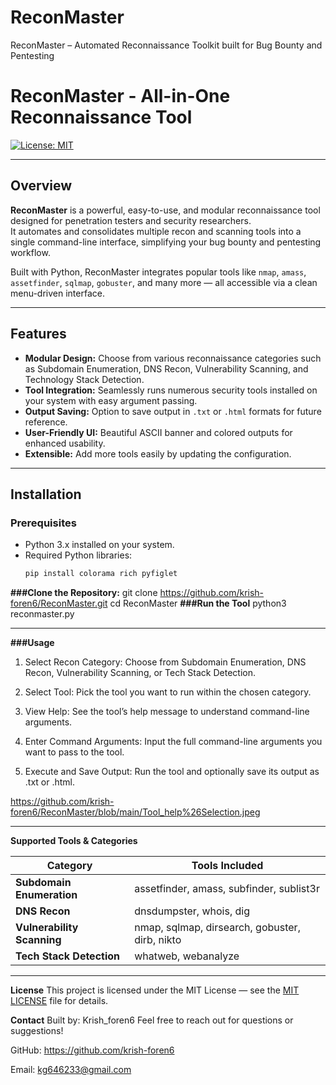 # ReconMaster
ReconMaster – Automated Reconnaissance Toolkit  built for Bug Bounty and Pentesting

# ReconMaster - All-in-One Reconnaissance Tool

[![License: MIT](https://img.shields.io/badge/License-MIT-green.svg)](https://opensource.org/licenses/MIT)

---

## Overview

**ReconMaster** is a powerful, easy-to-use, and modular reconnaissance tool designed for penetration testers and security researchers.  
It automates and consolidates multiple recon and scanning tools into a single command-line interface, simplifying your bug bounty and pentesting workflow.

Built with Python, ReconMaster integrates popular tools like `nmap`, `amass`, `assetfinder`, `sqlmap`, `gobuster`, and many more — all accessible via a clean menu-driven interface.

---

## Features

- **Modular Design:** Choose from various reconnaissance categories such as Subdomain Enumeration, DNS Recon, Vulnerability Scanning, and Technology Stack Detection.
- **Tool Integration:** Seamlessly runs numerous security tools installed on your system with easy argument passing.
- **Output Saving:** Option to save output in `.txt` or `.html` formats for future reference.
- **User-Friendly UI:** Beautiful ASCII banner and colored outputs for enhanced usability.
- **Extensible:** Add more tools easily by updating the configuration.

---

## Installation

### Prerequisites

- Python 3.x installed on your system.
- Required Python libraries:
  ```bash
  pip install colorama rich pyfiglet
  
**###Clone the Repository:**
git clone https://github.com/krish-foren6/ReconMaster.git
cd ReconMaster
**###Run the Tool**
python3 reconmaster.py

---

**###Usage**

1. Select Recon Category: Choose from Subdomain Enumeration, DNS Recon, Vulnerability Scanning, or Tech Stack Detection.

2. Select Tool: Pick the tool you want to run within the chosen category.

3. View Help: See the tool’s help message to understand command-line arguments.

4. Enter Command Arguments: Input the full command-line arguments you want to pass to the tool.

5. Execute and Save Output: Run the tool and optionally save its output as .txt or .html.

https://github.com/krish-foren6/ReconMaster/blob/main/Tool_help%26Selection.jpeg

--- 

**Supported Tools & Categories**

| Category                   | Tools Included                                 |
| -------------------------- | ---------------------------------------------- |
| **Subdomain Enumeration**  | assetfinder, amass, subfinder, sublist3r       |
| **DNS Recon**              | dnsdumpster, whois, dig                        |
| **Vulnerability Scanning** | nmap, sqlmap, dirsearch, gobuster, dirb, nikto |
| **Tech Stack Detection**   | whatweb, webanalyze                            |


---

**License**
This project is licensed under the MIT License — see the [MIT LICENSE](./LICENSE) file for details.

**Contact**
Built by: Krish_foren6
Feel free to reach out for questions or suggestions!

GitHub: https://github.com/krish-foren6

Email: kg646233@gmail.com




